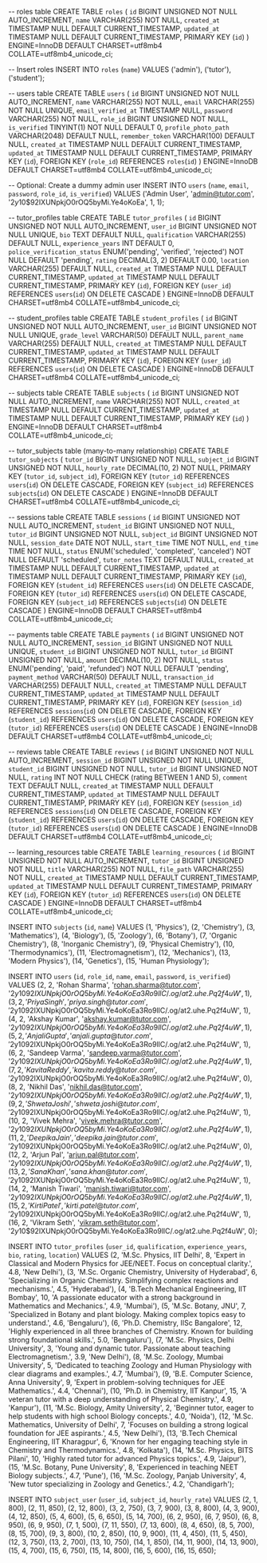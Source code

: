 -- roles table
CREATE TABLE `roles` (
  `id` BIGINT UNSIGNED NOT NULL AUTO_INCREMENT,
  `name` VARCHAR(255) NOT NULL,
  `created_at` TIMESTAMP NULL DEFAULT CURRENT_TIMESTAMP,
  `updated_at` TIMESTAMP NULL DEFAULT CURRENT_TIMESTAMP,
  PRIMARY KEY (`id`)
) ENGINE=InnoDB DEFAULT CHARSET=utf8mb4 COLLATE=utf8mb4_unicode_ci;

-- Insert roles
INSERT INTO `roles` (`name`) VALUES
('admin'),
('tutor'),
('student');

-- users table
CREATE TABLE `users` (
  `id` BIGINT UNSIGNED NOT NULL AUTO_INCREMENT,
  `name` VARCHAR(255) NOT NULL,
  `email` VARCHAR(255) NOT NULL UNIQUE,
  `email_verified_at` TIMESTAMP NULL,
  `password` VARCHAR(255) NOT NULL,
  `role_id` BIGINT UNSIGNED NOT NULL,
  `is_verified` TINYINT(1) NOT NULL DEFAULT 0,
  `profile_photo_path` VARCHAR(2048) DEFAULT NULL,
  `remember_token` VARCHAR(100) DEFAULT NULL,
  `created_at` TIMESTAMP NULL DEFAULT CURRENT_TIMESTAMP,
  `updated_at` TIMESTAMP NULL DEFAULT CURRENT_TIMESTAMP,
  PRIMARY KEY (`id`),
  FOREIGN KEY (`role_id`) REFERENCES `roles`(`id`)
) ENGINE=InnoDB DEFAULT CHARSET=utf8mb4 COLLATE=utf8mb4_unicode_ci;

-- Optional: Create a dummy admin user
INSERT INTO `users` (`name`, `email`, `password`, `role_id`, `is_verified`) VALUES
('Admin User', 'admin@tutor.com', '$2y$10$92IXUNpkjO0rOQ5byMi.Ye4oKoEa', 1, 1);


-- tutor_profiles table
CREATE TABLE `tutor_profiles` (
  `id` BIGINT UNSIGNED NOT NULL AUTO_INCREMENT,
  `user_id` BIGINT UNSIGNED NOT NULL UNIQUE,
  `bio` TEXT DEFAULT NULL,
  `qualification` VARCHAR(255) DEFAULT NULL,
  `experience_years` INT DEFAULT 0,
  `police_verification_status` ENUM('pending', 'verified', 'rejected') NOT NULL DEFAULT 'pending',
  `rating` DECIMAL(3, 2) DEFAULT 0.00,
  `location` VARCHAR(255) DEFAULT NULL,
  `created_at` TIMESTAMP NULL DEFAULT CURRENT_TIMESTAMP,
  `updated_at` TIMESTAMP NULL DEFAULT CURRENT_TIMESTAMP,
  PRIMARY KEY (`id`),
  FOREIGN KEY (`user_id`) REFERENCES `users`(`id`) ON DELETE CASCADE
) ENGINE=InnoDB DEFAULT CHARSET=utf8mb4 COLLATE=utf8mb4_unicode_ci;

-- student_profiles table
CREATE TABLE `student_profiles` (
  `id` BIGINT UNSIGNED NOT NULL AUTO_INCREMENT,
  `user_id` BIGINT UNSIGNED NOT NULL UNIQUE,
  `grade_level` VARCHAR(50) DEFAULT NULL,
  `parent_name` VARCHAR(255) DEFAULT NULL,
  `created_at` TIMESTAMP NULL DEFAULT CURRENT_TIMESTAMP,
  `updated_at` TIMESTAMP NULL DEFAULT CURRENT_TIMESTAMP,
  PRIMARY KEY (`id`),
  FOREIGN KEY (`user_id`) REFERENCES `users`(`id`) ON DELETE CASCADE
) ENGINE=InnoDB DEFAULT CHARSET=utf8mb4 COLLATE=utf8mb4_unicode_ci;


-- subjects table
CREATE TABLE `subjects` (
  `id` BIGINT UNSIGNED NOT NULL AUTO_INCREMENT,
  `name` VARCHAR(255) NOT NULL,
  `created_at` TIMESTAMP NULL DEFAULT CURRENT_TIMESTAMP,
  `updated_at` TIMESTAMP NULL DEFAULT CURRENT_TIMESTAMP,
  PRIMARY KEY (`id`)
) ENGINE=InnoDB DEFAULT CHARSET=utf8mb4 COLLATE=utf8mb4_unicode_ci;

-- tutor_subjects table (many-to-many relationship)
CREATE TABLE `tutor_subjects` (
  `tutor_id` BIGINT UNSIGNED NOT NULL,
  `subject_id` BIGINT UNSIGNED NOT NULL,
  `hourly_rate` DECIMAL(10, 2) NOT NULL,
  PRIMARY KEY (`tutor_id`, `subject_id`),
  FOREIGN KEY (`tutor_id`) REFERENCES `users`(`id`) ON DELETE CASCADE,
  FOREIGN KEY (`subject_id`) REFERENCES `subjects`(`id`) ON DELETE CASCADE
) ENGINE=InnoDB DEFAULT CHARSET=utf8mb4 COLLATE=utf8mb4_unicode_ci;

-- sessions table
CREATE TABLE `sessions` (
  `id` BIGINT UNSIGNED NOT NULL AUTO_INCREMENT,
  `student_id` BIGINT UNSIGNED NOT NULL,
  `tutor_id` BIGINT UNSIGNED NOT NULL,
  `subject_id` BIGINT UNSIGNED NOT NULL,
  `session_date` DATE NOT NULL,
  `start_time` TIME NOT NULL,
  `end_time` TIME NOT NULL,
  `status` ENUM('scheduled', 'completed', 'canceled') NOT NULL DEFAULT 'scheduled',
  `tutor_notes` TEXT DEFAULT NULL,
  `created_at` TIMESTAMP NULL DEFAULT CURRENT_TIMESTAMP,
  `updated_at` TIMESTAMP NULL DEFAULT CURRENT_TIMESTAMP,
  PRIMARY KEY (`id`),
  FOREIGN KEY (`student_id`) REFERENCES `users`(`id`) ON DELETE CASCADE,
  FOREIGN KEY (`tutor_id`) REFERENCES `users`(`id`) ON DELETE CASCADE,
  FOREIGN KEY (`subject_id`) REFERENCES `subjects`(`id`) ON DELETE CASCADE
) ENGINE=InnoDB DEFAULT CHARSET=utf8mb4 COLLATE=utf8mb4_unicode_ci;

-- payments table
CREATE TABLE `payments` (
  `id` BIGINT UNSIGNED NOT NULL AUTO_INCREMENT,
  `session_id` BIGINT UNSIGNED NOT NULL UNIQUE,
  `student_id` BIGINT UNSIGNED NOT NULL,
  `tutor_id` BIGINT UNSIGNED NOT NULL,
  `amount` DECIMAL(10, 2) NOT NULL,
  `status` ENUM('pending', 'paid', 'refunded') NOT NULL DEFAULT 'pending',
  `payment_method` VARCHAR(50) DEFAULT NULL,
  `transaction_id` VARCHAR(255) DEFAULT NULL,
  `created_at` TIMESTAMP NULL DEFAULT CURRENT_TIMESTAMP,
  `updated_at` TIMESTAMP NULL DEFAULT CURRENT_TIMESTAMP,
  PRIMARY KEY (`id`),
  FOREIGN KEY (`session_id`) REFERENCES `sessions`(`id`) ON DELETE CASCADE,
  FOREIGN KEY (`student_id`) REFERENCES `users`(`id`) ON DELETE CASCADE,
  FOREIGN KEY (`tutor_id`) REFERENCES `users`(`id`) ON DELETE CASCADE
) ENGINE=InnoDB DEFAULT CHARSET=utf8mb4 COLLATE=utf8mb4_unicode_ci;

-- reviews table
CREATE TABLE `reviews` (
  `id` BIGINT UNSIGNED NOT NULL AUTO_INCREMENT,
  `session_id` BIGINT UNSIGNED NOT NULL UNIQUE,
  `student_id` BIGINT UNSIGNED NOT NULL,
  `tutor_id` BIGINT UNSIGNED NOT NULL,
  `rating` INT NOT NULL CHECK (rating BETWEEN 1 AND 5),
  `comment` TEXT DEFAULT NULL,
  `created_at` TIMESTAMP NULL DEFAULT CURRENT_TIMESTAMP,
  `updated_at` TIMESTAMP NULL DEFAULT CURRENT_TIMESTAMP,
  PRIMARY KEY (`id`),
  FOREIGN KEY (`session_id`) REFERENCES `sessions`(`id`) ON DELETE CASCADE,
  FOREIGN KEY (`student_id`) REFERENCES `users`(`id`) ON DELETE CASCADE,
  FOREIGN KEY (`tutor_id`) REFERENCES `users`(`id`) ON DELETE CASCADE
) ENGINE=InnoDB DEFAULT CHARSET=utf8mb4 COLLATE=utf8mb4_unicode_ci;

-- learning_resources table
CREATE TABLE `learning_resources` (
  `id` BIGINT UNSIGNED NOT NULL AUTO_INCREMENT,
  `tutor_id` BIGINT UNSIGNED NOT NULL,
  `title` VARCHAR(255) NOT NULL,
  `file_path` VARCHAR(255) NOT NULL,
  `created_at` TIMESTAMP NULL DEFAULT CURRENT_TIMESTAMP,
  `updated_at` TIMESTAMP NULL DEFAULT CURRENT_TIMESTAMP,
  PRIMARY KEY (`id`),
  FOREIGN KEY (`tutor_id`) REFERENCES `users`(`id`) ON DELETE CASCADE
) ENGINE=InnoDB DEFAULT CHARSET=utf8mb4 COLLATE=utf8mb4_unicode_ci;


INSERT INTO `subjects` (`id`, `name`) VALUES
(1, 'Physics'),
(2, 'Chemistry'),
(3, 'Mathematics'),
(4, 'Biology'),
(5, 'Zoology'),
(6, 'Botany'),
(7, 'Organic Chemistry'),
(8, 'Inorganic Chemistry'),
(9, 'Physical Chemistry'),
(10, 'Thermodynamics'),
(11, 'Electromagnetism'),
(12, 'Mechanics'),
(13, 'Modern Physics'),
(14, 'Genetics'),
(15, 'Human Physiology');

INSERT INTO `users` (`id`, `role_id`, `name`, `email`, `password`, `is_verified`) VALUES
(2, 2, 'Rohan Sharma', 'rohan.sharma@tutor.com', '$2y$10$92IXUNpkjO0rOQ5byMi.Ye4oKoEa3Ro9llC/.og/at2.uhe.Pq2f4uW', 1),
(3, 2, 'Priya Singh', 'priya.singh@tutor.com', '$2y$10$92IXUNpkjO0rOQ5byMi.Ye4oKoEa3Ro9llC/.og/at2.uhe.Pq2f4uW', 1),
(4, 2, 'Akshay Kumar', 'akshay.kumar@tutor.com', '$2y$10$92IXUNpkjO0rOQ5byMi.Ye4oKoEa3Ro9llC/.og/at2.uhe.Pq2f4uW', 1),
(5, 2, 'Anjali Gupta', 'anjali.gupta@tutor.com', '$2y$10$92IXUNpkjO0rOQ5byMi.Ye4oKoEa3Ro9llC/.og/at2.uhe.Pq2f4uW', 1),
(6, 2, 'Sandeep Varma', 'sandeep.varma@tutor.com', '$2y$10$92IXUNpkjO0rOQ5byMi.Ye4oKoEa3Ro9llC/.og/at2.uhe.Pq2f4uW', 1),
(7, 2, 'Kavita Reddy', 'kavita.reddy@tutor.com', '$2y$10$92IXUNpkjO0rOQ5byMi.Ye4oKoEa3Ro9llC/.og/at2.uhe.Pq2f4uW', 0),
(8, 2, 'Nikhil Das', 'nikhil.das@tutor.com', '$2y$10$92IXUNpkjO0rOQ5byMi.Ye4oKoEa3Ro9llC/.og/at2.uhe.Pq2f4uW', 1),
(9, 2, 'Shweta Joshi', 'shweta.joshi@tutor.com', '$2y$10$92IXUNpkjO0rOQ5byMi.Ye4oKoEa3Ro9llC/.og/at2.uhe.Pq2f4uW', 1),
(10, 2, 'Vivek Mehra', 'vivek.mehra@tutor.com', '$2y$10$92IXUNpkjO0rOQ5byMi.Ye4oKoEa3Ro9llC/.og/at2.uhe.Pq2f4uW', 1),
(11, 2, 'Deepika Jain', 'deepika.jain@tutor.com', '$2y$10$92IXUNpkjO0rOQ5byMi.Ye4oKoEa3Ro9llC/.og/at2.uhe.Pq2f4uW', 0),
(12, 2, 'Arjun Pal', 'arjun.pal@tutor.com', '$2y$10$92IXUNpkjO0rOQ5byMi.Ye4oKoEa3Ro9llC/.og/at2.uhe.Pq2f4uW', 1),
(13, 2, 'Sana Khan', 'sana.khan@tutor.com', '$2y$10$92IXUNpkjO0rOQ5byMi.Ye4oKoEa3Ro9llC/.og/at2.uhe.Pq2f4uW', 1),
(14, 2, 'Manish Tiwari', 'manish.tiwari@tutor.com', '$2y$10$92IXUNpkjO0rOQ5byMi.Ye4oKoEa3Ro9llC/.og/at2.uhe.Pq2f4uW', 1),
(15, 2, 'Kirti Patel', 'kirti.patel@tutor.com', '$2y$10$92IXUNpkjO0rOQ5byMi.Ye4oKoEa3Ro9llC/.og/at2.uhe.Pq2f4uW', 1),
(16, 2, 'Vikram Seth', 'vikram.seth@tutor.com', '$2y$10$92IXUNpkjO0rOQ5byMi.Ye4oKoEa3Ro9llC/.og/at2.uhe.Pq2f4uW', 0);


INSERT INTO `tutor_profiles` (`user_id`, `qualification`, `experience_years`, `bio`, `rating`, `location`) VALUES
(2, 'M.Sc. Physics, IIT Delhi', 8, 'Expert in Classical and Modern Physics for JEE/NEET. Focus on conceptual clarity.', 4.8, 'New Delhi'),
(3, 'M.Sc. Organic Chemistry, University of Hyderabad', 6, 'Specializing in Organic Chemistry. Simplifying complex reactions and mechanisms.', 4.5, 'Hyderabad'),
(4, 'B.Tech Mechanical Engineering, IIT Bombay', 10, 'A passionate educator with a strong background in Mathematics and Mechanics.', 4.9, 'Mumbai'),
(5, 'M.Sc. Botany, JNU', 7, 'Specialized in Botany and plant biology. Making complex topics easy to understand.', 4.6, 'Bengaluru'),
(6, 'Ph.D. Chemistry, IISc Bangalore', 12, 'Highly experienced in all three branches of Chemistry. Known for building strong foundational skills.', 5.0, 'Bengaluru'),
(7, 'M.Sc. Physics, Delhi University', 3, 'Young and dynamic tutor. Passionate about teaching Electromagnetism.', 3.9, 'New Delhi'),
(8, 'M.Sc. Zoology, Mumbai University', 5, 'Dedicated to teaching Zoology and Human Physiology with clear diagrams and examples.', 4.7, 'Mumbai'),
(9, 'B.E. Computer Science, Anna University', 9, 'Expert in problem-solving techniques for JEE Mathematics.', 4.4, 'Chennai'),
(10, 'Ph.D. in Chemistry, IIT Kanpur', 15, 'A veteran tutor with a deep understanding of Physical Chemistry.', 4.9, 'Kanpur'),
(11, 'M.Sc. Biology, Amity University', 2, 'Beginner tutor, eager to help students with high school Biology concepts.', 4.0, 'Noida'),
(12, 'M.Sc. Mathematics, University of Delhi', 7, 'Focuses on building a strong logical foundation for JEE aspirants.', 4.5, 'New Delhi'),
(13, 'B.Tech Chemical Engineering, IIT Kharagpur', 6, 'Known for her engaging teaching style in Chemistry and Thermodynamics.', 4.8, 'Kolkata'),
(14, 'M.Sc. Physics, BITS Pilani', 10, 'Highly rated tutor for advanced Physics topics.', 4.9, 'Jaipur'),
(15, 'M.Sc. Botany, Pune University', 8, 'Experienced in teaching NEET Biology subjects.', 4.7, 'Pune'),
(16, 'M.Sc. Zoology, Panjab University', 4, 'New tutor specializing in Zoology and Genetics.', 4.2, 'Chandigarh');

INSERT INTO `subject_user` (`user_id`, `subject_id`, `hourly_rate`) VALUES
(2, 1, 800), (2, 11, 850), (2, 12, 800),
(3, 2, 750), (3, 7, 900), (3, 8, 800),
(4, 3, 900), (4, 12, 850),
(5, 4, 600), (5, 6, 650), (5, 14, 700),
(6, 2, 950), (6, 7, 950), (6, 8, 950), (6, 9, 950),
(7, 1, 500), (7, 11, 550), (7, 13, 600),
(8, 4, 650), (8, 5, 700), (8, 15, 700),
(9, 3, 800),
(10, 2, 850), (10, 9, 900),
(11, 4, 450), (11, 5, 450),
(12, 3, 750),
(13, 2, 700), (13, 10, 750),
(14, 1, 850), (14, 11, 900), (14, 13, 900),
(15, 4, 700), (15, 6, 750), (15, 14, 800),
(16, 5, 600), (16, 15, 650);